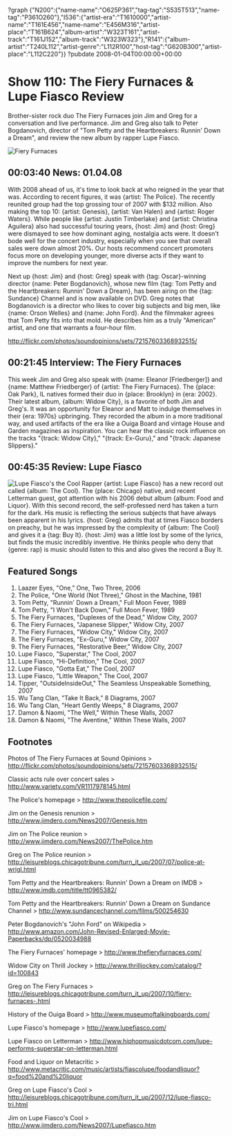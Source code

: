 ?graph {"N200":{"name-name":"O625P361","tag-tag":"S535T513","name-tag":"P361O260"},"I536":{"artist-era":"T1610000","artist-name":"T161E456","name-name":"E456M316","artist-place":"T161B624","album-artist":"W323T161","artist-track":"T161J152","album-track":"W323W323"},"R141":{"album-artist":"T240L112","artist-genre":"L112R100","host-tag":"G620B300","artist-place":"L112C220"}}
?pubdate 2008-01-04T00:00:00+00:00

# Show 110: The Fiery Furnaces & Lupe Fiasco Review
Brother-sister rock duo The Fiery Furnaces join Jim and Greg for a conversation and live performance. Jim and Greg also talk to Peter Bogdanovich, director of "Tom Petty and the Heartbreakers: Runnin' Down a Dream", and review the new album by rapper Lupe Fiasco.

![Fiery Furnaces](http://static.soundopinions.org/images/2008/fiery-furnaces.jpg)

## 00:03:40 News: 01.04.08
With 2008 ahead of us, it's time to look back at who reigned in the year that was. According to recent figures, it was {artist: The Police}. The recently reunited group had the top grossing tour of 2007 with $132 million. Also making the top 10: {artist: Genesis}, {artist: Van Halen} and {artist: Roger Waters}. While people like {artist: Justin Timberlake} and {artist: Christina Aguilera} also had successful touring years, {host: Jim} and {host: Greg} were dismayed to see how dominant aging, nostalgia acts were. It doesn't bode well for the concert industry, especially when you see that overall sales were down almost 20%. Our hosts recommend concert promoters focus more on developing younger, more diverse acts if they want to improve the numbers for next year.

Next up {host: Jim} and {host: Greg} speak with {tag: Oscar}-winning director {name: Peter Bogdanovich}, whose new film {tag: Tom Petty and the Heartbreakers: Runnin' Down a Dream}, has been airing on the {tag: Sundance} Channel and is now available on DVD. Greg notes that Bogdanovich is a director who likes to cover big subjects and big men, like {name: Orson Welles} and {name: John Ford}. And the filmmaker agrees that Tom Petty fits into that mold. He describes him as a truly "American" artist, and one that warrants a four-hour film.

http://flickr.com/photos/soundopinions/sets/72157603368932515/

## 00:21:45 Interview: The Fiery Furnaces
This week Jim and Greg also speak with {name: Eleanor [Friedberger]} and {name: Matthew Friedberger} of {artist: The Fiery Furnaces}. The {place: Oak Park}, IL natives formed their duo in {place: Brooklyn} in {era: 2002}. Their latest album, {album: Widow City}, is a favorite of both Jim and Greg's. It was an opportunity for Eleanor and Matt to indulge themselves in their {era: 1970s} upbringing. They recorded the album in a more traditional way, and used artifacts of the era like a Ouiga Board and vintage House and Garden magazines as inspiration. You can hear the classic rock influence on the tracks "{track: Widow City}," "{track: Ex-Guru}," and "{track: Japanese Slippers}."

## 00:45:35 Review: Lupe Fiasco
![Lupe Fiasco's the Cool](http://is2.mzstatic.com/image/thumb/Music/v4/7f/30/1a/7f301a97-e7b6-8888-4668-7e3fe1a9495b/source/600x600bb.jpg "2851441/269747242")
Rapper {artist: Lupe Fiasco} has a new record out called {album: The Cool}. The {place: Chicago} native, and recent Letterman guest, got attention with his 2006 debut album {album: Food and Liquor}. With this second record, the self-professed nerd has taken a turn for the dark. His music is reflecting the serious subjects that have always been apparent in his lyrics. {host: Greg} admits that at times Fiasco borders on preachy, but he was impressed by the complexity of {album: The Cool} and gives it a {tag: Buy It}. {host: Jim} was a little lost by some of the lyrics, but finds the music incredibly inventive. He thinks people who deny that {genre: rap} is music should listen to this and also gives the record a Buy It.

## Featured Songs
1. Laazer Eyes, "One," One, Two Three, 2006
2. The Police, "One World (Not Three)," Ghost in the Machine, 1981
3. Tom Petty, "Runnin' Down a Dream," Full Moon Fever, 1989
4. Tom Petty, "I Won't Back Down," Full Moon Fever, 1989
5. The Fiery Furnaces, "Duplexes of the Dead," Widow City, 2007
6. The Fiery Furnaces, "Japanese Slipper," Widow City, 2007
7. The Fiery Furnaces, "Widow City," Widow City, 2007
8. The Fiery Furnaces, "Ex-Guru," Widow City, 2007
9. The Fiery Furnaces, "Restorative Beer," Widow City, 2007
10. Lupe Fiasco, "Superstar," The Cool, 2007
11. Lupe Fiasco, "Hi-Definition," The Cool, 2007
12. Lupe Fiasco, "Gotta Eat," The Cool, 2007
13. Lupe Fiasco, "Little Weapon," The Cool, 2007
14. Tipper, "OutsideInsideOut," The Seamless Unspeakable Something, 2007
15. Wu Tang Clan, "Take It Back," 8 Diagrams, 2007
16. Wu Tang Clan, "Heart Gently Weeps," 8 Diagrams, 2007
17. Damon & Naomi, "The Well," Within These Walls, 2007
18. Damon & Naomi, "The Aventine," Within These Walls, 2007

## Footnotes
Photos of The Fiery Furnaces at Sound Opinions > http://flickr.com/photos/soundopinions/sets/72157603368932515/

Classic acts rule over concert sales > http://www.variety.com/VR1117978145.html

The Police's homepage > http://www.thepolicefile.com/

Jim on the Genesis renunion > http://www.jimdero.com/News2007/Genesis.htm

Jim on The Police reunion > http://www.jimdero.com/News2007/ThePolice.htm

Greg on The Police reunion > http://leisureblogs.chicagotribune.com/turn_it_up/2007/07/police-at-wrigl.html

Tom Petty and the Heartbreakers: Runnin' Down a Dream on IMDB > http://www.imdb.com/title/tt0965382/

Tom Petty and the Heartbreakers: Runnin' Down a Dream on Sundance Channel > http://www.sundancechannel.com/films/500254630

Peter Bogdanovich's "John Ford" on Wikipedia > http://www.amazon.com/John-Revised-Enlarged-Movie-Paperbacks/dp/0520034988

The Fiery Furnaces' homepage > http://www.thefieryfurnaces.com/

Widow City on Thrill Jockey > http://www.thrilljockey.com/catalog/?id=100843

Greg on The Fiery Furnaces > http://leisureblogs.chicagotribune.com/turn_it_up/2007/10/fiery-furnaces-.html

History of the Ouiga Board > http://www.museumoftalkingboards.com/

Lupe Fiasco's homepage > http://www.lupefiasco.com/

Lupe Fiasco on Letterman > http://www.hiphopmusicdotcom.com/lupe-performs-superstar-on-letterman.html

Food and Liquor on Metacritic > http://www.metacritic.com/music/artists/fiascolupe/foodandliquor?q=food%20and%20liquor

Greg on Lupe Fiasco's Cool > http://leisureblogs.chicagotribune.com/turn_it_up/2007/12/lupe-fiasco-tri.html

Jim on Lupe Fiasco's Cool > http://www.jimdero.com/News2007/Lupefiasco.htm